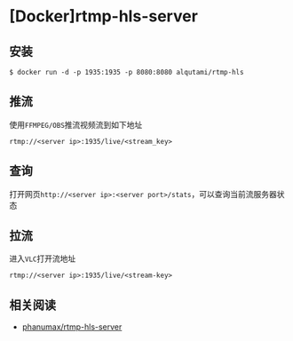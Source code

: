 
# [Docker]rtmp-hls-server

## 安装

```
$ docker run -d -p 1935:1935 -p 8080:8080 alqutami/rtmp-hls
```

## 推流

使用`FFMPEG/OBS`推流视频流到如下地址

```
rtmp://<server ip>:1935/live/<stream_key>
```

## 查询

打开网页`http://<server ip>:<server port>/stats`，可以查询当前流服务器状态

## 拉流

进入`VLC`打开流地址

```
rtmp://<server ip>:1935/live/<stream-key>
```

## 相关阅读

* [ phanumax/rtmp-hls-server](https://github.com/phanumax/rtmp-hls-server/tree/b07568c2f92c0a95372048abdfd91b80fe19e379)
